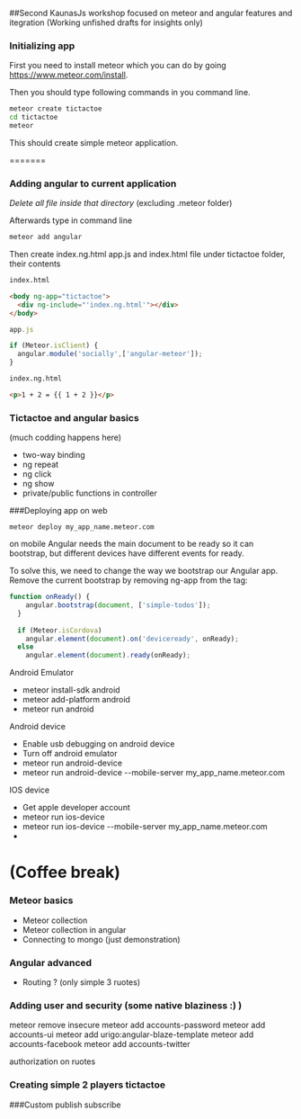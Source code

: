 ##Second KaunasJs workshop focused on meteor and angular features and itegration (Working unfished drafts for insights only)

### Initializing app

First you need to install meteor which you can do by going  https://www.meteor.com/install.

Then you should type following commands in you command line.

```sh 
meteor create tictactoe
cd tictactoe
meteor
```
This should create simple meteor application.

=======
### Adding angular to current application

*Delete all file inside that directory* (excluding .meteor folder)

Afterwards type in  command line
```sh 
meteor add angular
```

Then create index.ng.html app.js and index.html file under tictactoe folder, their contents

```html
index.html

<body ng-app="tictactoe">
  <div ng-include="'index.ng.html'"></div>
</body>
```

<div ng-include="'client/index.ng.html'"></div>

```js
app.js

if (Meteor.isClient) {
  angular.module('socially',['angular-meteor']);
}
```

```html
index.ng.html

<p>1 + 2 = {{ 1 + 2 }}</p>
```

### Tictactoe and angular basics 
(much codding happens here)
  - two-way binding
  - ng repeat
  - ng click 
  - ng show
  - private/public functions in controller

###Deploying app
on web
```ssh
meteor deploy my_app_name.meteor.com
```

on mobile
Angular needs the main document to be ready so it can bootstrap, but different devices have different events for ready.

To solve this, we need to change the way we bootstrap our Angular app. Remove the current bootstrap by removing ng-app from the <body> tag:
```js
function onReady() {
    angular.bootstrap(document, ['simple-todos']);
  }
 
  if (Meteor.isCordova)
    angular.element(document).on('deviceready', onReady);
  else
    angular.element(document).ready(onReady);
```

Android Emulator
 - meteor install-sdk android
 - meteor add-platform android
 - meteor run android

Android device
 - Enable usb debugging on android device
 - Turn off android emulator
 - meteor run android-device
 - meteor run android-device --mobile-server my_app_name.meteor.com

IOS device
  - Get apple developer account
  - meteor run ios-device
  - meteor run ios-device --mobile-server my_app_name.meteor.com
  - 
  

**(Coffee break)**
=======


### Meteor basics
  - Meteor collection
  - Meteor collection in angular
  - Connecting to mongo (just demonstration)

### Angular advanced
  - Routing ? (only simple 3 ruotes)

### Adding user and security (some native blaziness :) ) 
meteor remove insecure 
meteor add accounts-password 
meteor add accounts-ui 
meteor add urigo:angular-blaze-template 
meteor add accounts-facebook
meteor add accounts-twitter

authorization on ruotes  
  
### Creating simple 2 players tictactoe
  
###Custom publish subscribe
